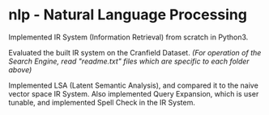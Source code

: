 # nlp - Natural Language Processing

Implemented IR System (Information Retrieval) from scratch in Python3.

Evaluated the built IR system on the Cranfield Dataset. _(For operation of the Search Engine, read "readme.txt" files which are specific to each folder above)_

Implemented LSA (Latent Semantic Analysis), and compared it to the naive vector space IR System.
Also implemented Query Expansion, which is user tunable, and implemented Spell Check in the IR System.
